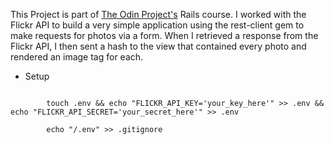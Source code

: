 This Project is part of [The Odin Project's](https://www.theodinproject.org) Rails course. I worked with the Flickr API to build a very simple application using the rest-client gem to make requests for photos via a form. When I retrieved a response from the Flickr API, I then sent a hash to the view that contained every photo and rendered an image tag for each. 

* Setup

```shell

        touch .env && echo "FLICKR_API_KEY='your_key_here'" >> .env && echo "FLICKR_API_SECRET='your_secret_here'" >> .env 

        echo "/.env" >> .gitignore 

```


